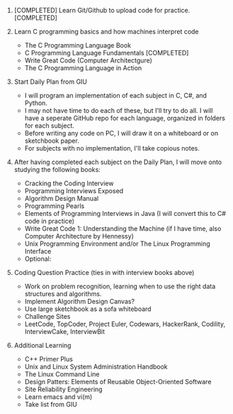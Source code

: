 1. [COMPLETED] Learn Git/Github to upload code for practice. [COMPLETED]

2. Learn C programming basics and how machines interpret code
	- The C Programming Language Book
	- C Programming Language Fundamentals [COMPLETED]
	- Write Great Code (Computer Architectgure)
	- The C Programming Language in Action

3. Start Daily Plan from GIU
	- I will program an implementation of each subject in C, C#, and Python.
	- I may not have time to do each of these, but I'll try to do all. I will have a
	   seperate GitHub repo for each language, organized in folders for each subject.
	- Before writing any code on PC, I will draw it on a whiteboard or on sketchbook paper.
	- For subjects with no implementation, I'll take copious notes.

4. After having completed each subject on the Daily Plan, I will move onto studying the following books:
	- Cracking the Coding Interview
	- Programming Interviews Exposed
	- Algorithm Design Manual
	- Programming Pearls
	- Elements of Programming Interviews in Java (I will convert this to C# code in practice)
	- Write Great Code 1: Understanding the Machine (if I have time, also Computer Architecture by Hennessy)
	- Unix Programming Environment and/or The Linux Programming Interface
	- Optional:

5. Coding Question Practice (ties in with interview books above)
	- Work on problem recognition, learning when to use the right data structures and algorithms.
	- Implement Algorithm Design Canvas?
	- Use large sketchbook as a sofa whiteboard
	- Challenge Sites
	- LeetCode, TopCoder, Project Euler, Codewars, HackerRank, Codility, InterviewCake, InterviewBit

6. Additional Learning
	- C++ Primer Plus
	- Unix and Linux System Administration Handbook
	- The Linux Command Line
	- Design Patters: Elements of Reusable Object-Oriented Software
	- Site Reliability Engineering
	- Learn emacs and vi(m)
	- Take list from GIU